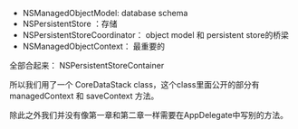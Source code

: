 - NSManagedObjectModel: database schema
- NSPersistentStore ：存储
- NSPersistentStoreCoordinator： object model 和 persistent store的桥梁
- NSManagedObjectContext： 最重要的


全部合起来： NSPersistentStoreContainer

所以我们用了一个 CoreDataStack class，这个class里面公开的部分有 managedContext 和 saveContext 方法。

除此之外我们并没有像第一章和第二章一样需要在AppDelegate中写别的方法。